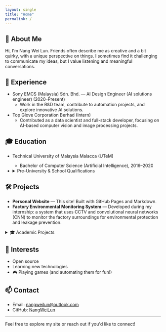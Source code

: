 ```yaml
---
layout: single
title: "Home"
permalink: /
---
```


## 👋 About Me

Hi, I'm Nang Wei Lun. Friends often describe me as creative and a bit quirky, with a unique perspective on things. I sometimes find it challenging to communicate my ideas, but I value listening and meaningful conversations.

## 💼 Experience
- Sony EMCS (Malaysia) Sdn. Bhd. — AI Design Engineer (AI solutions engineer) (2020–Present)
  - Work in the R&D team, contribute to automation projects, and explore innovative AI solutions.
- Top Glove Corporation Berhad (Intern)
  - Contributed as a data scientist and full-stack developer, focusing on AI-based computer vision and image processing projects.

## 🎓 Education
- Technical University of Malaysia Malacca (UTeM)
  - Bachelor of Computer Science (Artificial Intelligence), 2016–2020
- <details>
    <summary>Pre-University & School Qualifications</summary>

    <ul>
      <li>STPM: Sijil Tinggi Persekolahan Malaysia (Malaysian Higher School Certificate, pre-university qualification)</li>
      <li>SPM: Sijil Pelajaran Malaysia (Malaysian Certificate of Education, secondary school qualification)</li>
      <li>PMR: Penilaian Menengah Rendah (Lower Secondary Assessment, lower secondary school qualification)</li>
      <li>UPSR: Ujian Pencapaian Sekolah Rendah (Primary School Achievement Test, primary school qualification)</li>
    </ul>

  </details>

## 🛠️ Projects
- **Personal Website** — This site! Built with GitHub Pages and Markdown.
- **Factory Environmental Monitoring System** — Developed during my internship: a system that uses CCTV and convolutional neural networks (CNN) to monitor the factory surroundings for environmental protection and leakage prevention.

<details>
  <summary>🎓 Academic Projects</summary>

  <ul>
    <li><a href="https://github.com/NangWeiLun/Auto-Farming-Robot">Auto Farming Robot</a> — A prototype robot with an arm and camera that can automatically plant and harvest crops in a vertical farm, using IoT, computer vision, and remote control via Python and Google Cloud. Built with Lego Mindstorm EV3, OpenCV, and Keras/TensorFlow.</li>
    <li><a href="https://github.com/NangWeiLun/genetic-algorithm-employee-assignment">Genetic Algorithm Employee Assignment</a> — A C++ terminal software that uses a genetic algorithm to assign employees to a project, aiming to minimize salary payout and maximize efficiency. Assignment for UTeM's Evolutionary Computing course.</li>
    <li><a href="https://github.com/NangWeiLun/Smartphone-Inventory-System">Smartphone Inventory System</a> — A system to help calculate price, store records in a database, and run transactions efficiently. Java, SQL, Apache Derby. Assignment for UTeM's Object Oriented Programming course.</li>
    <li><a href="https://github.com/NangWeiLun/Online-Police-Reporting-System">Online Police Reporting System</a> — A web-based application that allows users to file police reports online, streamlining the reporting process and improving accessibility. Developed as part of an academic project.</li>
  </ul>

</details>

## 🌱 Interests
- Open source
- Learning new technologies
- 🎮 Playing games (and automating them for fun!)

## 📫 Contact
- Email: [nangweilun@outlook.com](mailto:nangweilun@outlook.com)
- GitHub: [NangWeiLun](https://github.com/NangWeiLun)

---

Feel free to explore my site or reach out if you'd like to connect!
